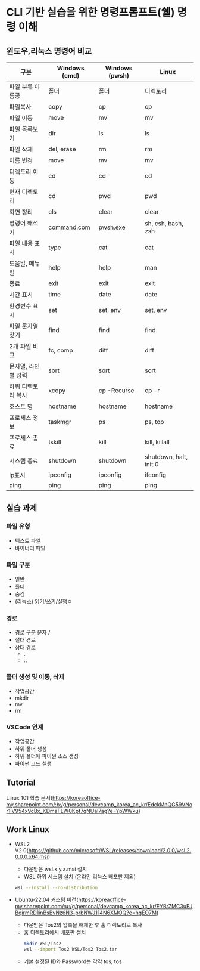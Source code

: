 # CLI 기반 실습을 위한 명령프롬프트(쉘) 명령 이해

## 윈도우,리눅스 명령어 비교
|구분|Windows (cmd)| Windows (pwsh) | Linux|
|----|-------|-------|-----|
|파일 분류 이름공| 폴더 | 폴더 | 디렉토리|
|파일복사|	copy|	cp | cp|
|파일 이동|	move|	mv | mv|
|파일 목록보기|	dir|	ls | ls|
|파일 삭제|	del, erase|	rm | rm|
|이름 변경|	move|	mv | mv|
|디렉토리 이동|	cd|	cd | cd|
|현재 디렉토리|	cd|	pwd | pwd|
|화면 정리|	cls|	clear | clear|
|명령어 해석기|	command.com|	pwsh.exe | sh, csh, bash, zsh|
|파일 내용 표시|	type|	cat | cat|
|도움말, 메뉴얼|	help|	help | man|
|종료|	exit|	exit | exit|
|시간 표시|	time|	date | date|
|환경변수 표시|	set| set, env | set, env|
|파일 문자열 찾기|	find|	find | find|
|2개 파일 비교|	fc, comp|	diff | diff|
|문자열, 라인별 정력|	sort|	sort | sort|
|하위 디렉토리 복사|	xcopy|	cp -Recurse | cp -r|
|호스트 명|	hostname|	hostname | hostname|
|프로세스 정보|	taskmgr|	ps | ps, top|
|프로세스 종료|	tskill|	kill | kill, killall|
|시스템 종료|	shutdown|	shutdown | shutdown, halt, init 0|
|ip표시|	ipconfig|	ipconfig | ifconfig|
|ping| ping|	ping  | ping|

## 실습 과제
### 파일 유형
- 텍스트 파일
- 바이너리 파일

### 파일 구분
- 일반
- 폴더
- 숨김
- (리눅스) 읽기/쓰기/실행ㅇ

### 경로
- 경로 구분 문자 /
- 절대 경로
- 상대 경로
  - .
  - ..

### 폴더 생성 및 이동, 삭제
- 작업공간
- mkdir
- mv
- rm

### VSCode 연계
- 작업공간
- 하위 폴더 생성
- 하위 폴더에 파이썬 소스 생성
- 파이썬 코드 실행

## Tutorial
Linux 101 학습 문서(https://koreaoffice-my.sharepoint.com/:b:/g/personal/devcamp_korea_ac_kr/EdckMnQG59VNqr1iV954x9cBx_KDmaFLW0Kpf7qNUal7ag?e=YpWWku)

## Work Linux
- WSL2 V2.0(https://github.com/microsoft/WSL/releases/download/2.0.0/wsl.2.0.0.0.x64.msi)
  - 다운받은 wsl.x.y.z.msi 설치
  - WSL 하위 시스템 설치 (온라인 리눅스 배포판 제외) 
  ```sh
  wsl --install --no-distribution
  ```
  
- Ubuntu-22.04 커스텀 버전(https://koreaoffice-my.sharepoint.com/:u:/g/personal/devcamp_korea_ac_kr/EYBrZMC3uEJBqirmRD1inBsBvNz6N3-prbNWJ114N6XMOQ?e=hgEO7M)
  - 다운받은 Tos2의 압축을 해제한 후 홈 디렉토리로 복사
  - 홈 디렉토리에서 배포판 설치
    ```sh
    mkdir WSL/Tos2
    wsl --import Tos2 WSL/Tos2 Tos2.tar
    ```
  - 기본 설정된 ID와 Password는 각각 tos, tos    
